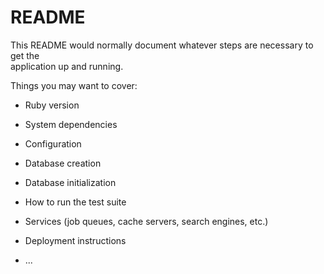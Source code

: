 # README
    
This README would normally document whatever steps are necessary to get the  
application up and running.

Things you may want to cover:  

* Ruby version  

* System dependencies  
  
* Configuration  

* Database creation  

* Database initialization

* How to run the test suite

* Services (job queues, cache servers, search engines, etc.)

* Deployment instructions

* ...
